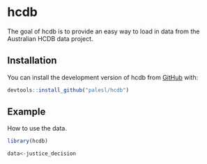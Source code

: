 
<!-- README.md is generated from README.Rmd. Please edit that file -->

# hcdb

<!-- badges: start -->
<!-- badges: end -->

The goal of hcdb is to provide an easy way to load in data from the
Australian HCDB data project.

## Installation

You can install the development version of hcdb from
[GitHub](https://github.com/) with:

``` r
devtools::install_github("palesl/hcdb")
```

## Example

How to use the data.

``` r
library(hcdb)

data<-justice_decision
```
